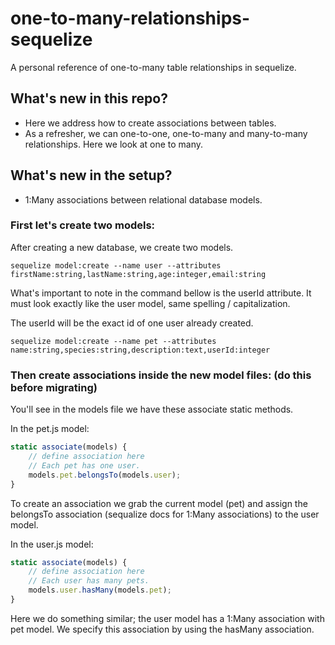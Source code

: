 # one-to-many-relationships-sequelize
A personal reference of one-to-many table relationships in sequelize.

## What's new in this repo?

- Here we address how to create associations between tables.
- As a refresher, we can one-to-one, one-to-many and many-to-many relationships. Here we look at one to many.

## What's new in the setup?

- 1:Many associations between relational database models.

### First let's create two models:

After creating a new database, we create two models.
```
sequelize model:create --name user --attributes firstName:string,lastName:string,age:integer,email:string
```

What's important to note in the command bellow is the userId attribute. It must look exactly like the user model, same spelling / capitalization.

The userId will be the exact id of one user already created.

```
sequelize model:create --name pet --attributes name:string,species:string,description:text,userId:integer
```

### Then create associations inside the new model files: (do this before migrating)

You'll see in the models file we have these associate static methods.

In the pet.js model:
```js
static associate(models) {
    // define association here
    // Each pet has one user.
    models.pet.belongsTo(models.user);
}
```
To create an association we grab the current model (pet) and assign the belongsTo association (sequalize docs for 1:Many associations) to the user model.

In the user.js model:
```js
static associate(models) {
    // define association here
    // Each user has many pets.
    models.user.hasMany(models.pet);
}
```

Here we do something similar; the user model has a 1:Many association with pet model. We specify this association by using the hasMany association.
